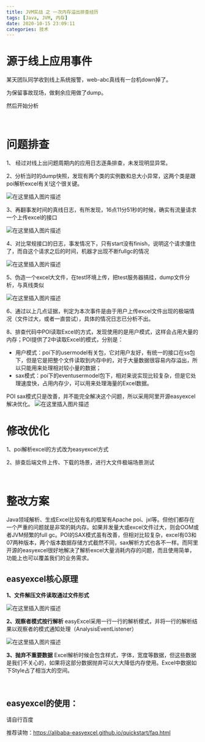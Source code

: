 ```yaml
---
title: JVM实战 之 一次内存溢出排查经历
tags: [Java, JVM, 内存]
date: 2020-10-15 23:09:11
categories: 技术
---
```



# 源于线上应用事件

某天团队同学收到线上系统报警，web-abc真线有一台机down掉了。

为保留事故现场，做剩余应用做了dump。

然后开始分析

<!--more-->

<br>

# 问题排查

1、 经过对线上出问题周期内的应用日志逐条排查，未发现明显异常。

2、分析当时的dump快照，发现有两个类的实例数和总大小异常，这两个类是跟poi解析excel有关!这个很关键。

![在这里插入图片描述](https://img-blog.csdnimg.cn/20201015230016978.png?x-oss-process=image/watermark,type_ZmFuZ3poZW5naGVpdGk,shadow_10,text_aHR0cHM6Ly9ibG9nLmNzZG4ubmV0L3dlaXhpbl80MzMxODM2Nw==,size_16,color_FFFFFF,t_70#pic_center)

3、再翻事发时间的真线日志，有所发现，16点11分51秒的时候，确实有流量请求一个上传excel的接口

![在这里插入图片描述](https://img-blog.csdnimg.cn/20201015230150609.png?x-oss-process=image/watermark,type_ZmFuZ3poZW5naGVpdGk,shadow_10,text_aHR0cHM6Ly9ibG9nLmNzZG4ubmV0L3dlaXhpbl80MzMxODM2Nw==,size_16,color_FFFFFF,t_70#pic_center)

4、对比常规接口的日志，事发情况下，只有start没有finish，说明这个请求僵住了，而自这个请求之后的时间，机器才出现不断fullgc的情况

![在这里插入图片描述](https://img-blog.csdnimg.cn/20201015230212131.png?x-oss-process=image/watermark,type_ZmFuZ3poZW5naGVpdGk,shadow_10,text_aHR0cHM6Ly9ibG9nLmNzZG4ubmV0L3dlaXhpbl80MzMxODM2Nw==,size_16,color_FFFFFF,t_70#pic_center)

5、伪造一个excel大文件，在test环境上传，把test服务器搞挂，dump文件分析，与真线类似

![在这里插入图片描述](https://img-blog.csdnimg.cn/20201015230357752.png?x-oss-process=image/watermark,type_ZmFuZ3poZW5naGVpdGk,shadow_10,text_aHR0cHM6Ly9ibG9nLmNzZG4ubmV0L3dlaXhpbl80MzMxODM2Nw==,size_16,color_FFFFFF,t_70#pic_center)


6、通过以上几点证据，判定为本次事件是由于用户上传excel文件出现的极端情况（文件过大，或者一直尝试），具体的情况日志已分析不出。

8、排查代码中POI读取Excel的方式，发现使用的是用户模式，这样会占用大量的内存；POI提供了2中读取Excel的模式，分别是：
- 用户模式：poi下的usermodel有关包，它对用户友好，有统一的接口在ss包下，但是它是把整个文件读取到内存中的，对于大量数据很容易内存溢出，所以只能用来处理相对较小量的数据；
- sax模式：poi下的eventusermodel包下，相对来说实现比较复杂，但是它处理速度快，占用内存少，可以用来处理海量的Excel数据。

POI sax模式只是改善，并不能完全解决这个问题，所以采用阿里开源easyexcel解决优化。
![在这里插入图片描述](https://img-blog.csdnimg.cn/20201015230508784.png?x-oss-process=image/watermark,type_ZmFuZ3poZW5naGVpdGk,shadow_10,text_aHR0cHM6Ly9ibG9nLmNzZG4ubmV0L3dlaXhpbl80MzMxODM2Nw==,size_16,color_FFFFFF,t_70#pic_center)
<br>

# 修改优化
1、poi解析excel的方式改为easyexcel方式

2、排查后端文件上传、下载的场景，进行大文件极端场景测试

<br>

# 整改方案
Java领域解析、生成Excel比较有名的框架有Apache poi、jxl等。但他们都存在一个严重的问题就是非常的耗内存。如果并发量大或excel文件过大，则会OOM或者JVM频繁的full gc。POI的SAX模式虽有改善，但相对比较复杂，excel有03和07两种版本，两个版本数据存储方式截然不同，sax解析方式也各不一样。而阿里开源的easyexcel很好地解决了解析excel大量消耗内存的问题，而且使用简单，功能上也可以覆盖我们的业务需求。
<br>
## easyexcel核心原理
**1、文件解压文件读取通过文件形式**

![在这里插入图片描述](https://img-blog.csdnimg.cn/20201015230611873.png?x-oss-process=image/watermark,type_ZmFuZ3poZW5naGVpdGk,shadow_10,text_aHR0cHM6Ly9ibG9nLmNzZG4ubmV0L3dlaXhpbl80MzMxODM2Nw==,size_16,color_FFFFFF,t_70#pic_center)


**2、观察者模式按行解析**
easyExcel采用一行一行的解析模式，并将一行的解析结果以观察者的模式通知处理（AnalysisEventListener）

![在这里插入图片描述](https://img-blog.csdnimg.cn/20201015230636250.png?x-oss-process=image/watermark,type_ZmFuZ3poZW5naGVpdGk,shadow_10,text_aHR0cHM6Ly9ibG9nLmNzZG4ubmV0L3dlaXhpbl80MzMxODM2Nw==,size_16,color_FFFFFF,t_70#pic_center)


**3、抛弃不重要数据**
Excel解析时候会包含样式，字体，宽度等数据，但这些数据是我们不关心的，如果将这部分数据抛弃可以大大降低内存使用。Excel中数据如下Style占了相当大的空间。

<br>

## easyexcel的使用：
请自行百度

推荐读物：https://alibaba-easyexcel.github.io/quickstart/faq.html